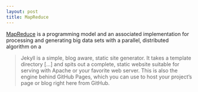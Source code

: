 ```yaml
---
layout: post
title: MapReduce
---
```


[MapReduce](https://research.google/pubs/pub62/)  is a programming model and an associated
implementation for processing and generating big data sets with a parallel, distributed algorithm on a

  > Jekyll is a simple, blog aware, static site generator. It takes a template directory [...] and spits out a complete, static website suitable for serving with Apache or your favorite web server. This is also the engine behind GitHub Pages, which you can use to host your project’s page or blog right here from GitHub.
